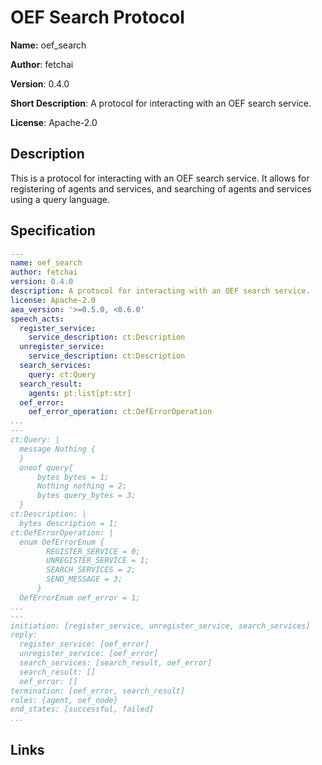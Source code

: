 # OEF Search Protocol

**Name:** oef_search

**Author**: fetchai

**Version**: 0.4.0

**Short Description**: A protocol for interacting with an OEF search service.

**License**: Apache-2.0

## Description

This is a protocol for interacting with an OEF search service. 
It allows for registering of agents and services, and searching of agents and services using a query language.

## Specification

```yaml
---
name: oef_search
author: fetchai
version: 0.4.0
description: A protocol for interacting with an OEF search service.
license: Apache-2.0
aea_version: '>=0.5.0, <0.6.0'
speech_acts:
  register_service:
    service_description: ct:Description
  unregister_service:
    service_description: ct:Description
  search_services:
    query: ct:Query
  search_result:
    agents: pt:list[pt:str]
  oef_error:
    oef_error_operation: ct:OefErrorOperation
...
---
ct:Query: |
  message Nothing {
  }
  oneof query{
      bytes bytes = 1;
      Nothing nothing = 2;
      bytes query_bytes = 3;
  }
ct:Description: |
  bytes description = 1;
ct:OefErrorOperation: |
  enum OefErrorEnum {
        REGISTER_SERVICE = 0;
        UNREGISTER_SERVICE = 1;
        SEARCH_SERVICES = 2;
        SEND_MESSAGE = 3;
      }
  OefErrorEnum oef_error = 1;
...
---
initiation: [register_service, unregister_service, search_services]
reply:
  register_service: [oef_error]
  unregister_service: [oef_error]
  search_services: [search_result, oef_error]
  search_result: []
  oef_error: []
termination: [oef_error, search_result]
roles: {agent, oef_node}
end_states: [successful, failed]
...
```

## Links

